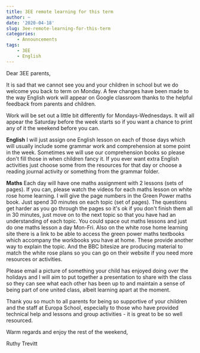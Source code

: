 ```yaml
---
title: 3EE remote learning for this term
author: ~
date: '2020-04-18'
slug: 3ee-remote-learning-for-this-term
categories:
    - Announcements
tags:
    - 3EE
    - English
---
```


Dear 3EE parents,

It is sad that we cannot see you and your children in school but we do welcome you back to term on Monday. A few changes have been made to the way English work will appear on Google classroom thanks to the helpful feedback from parents and children.

Work will be set out a little bit differently for Mondays-Wednesdays. It will all appear the Saturday before the week starts so if you want a chance to print any of it the weekend before you can. 

**English**
I will just assign one English lesson on each of those days which will usually include some grammar work and comprehension at some point in the week. Sometimes we will use our comprehension books so please don't fill those in when children fancy it. If you ever want extra English activities just choose some from the resources for that day or choose a reading journal activity or something from the grammar folder.

**Maths** 
Each day will have one maths assignment with 2 lessons (sets of pages). If you can, please watch the videos for each maths lesson on white rose home learning. I will give the page numbers in the Green Power maths book. Just spend 30 minutes on each topic (set of pages). The questions get harder as you go through the pages so it's ok if you don't finish them all in 30 minutes, just move on to the next topic so that you have had an understanding of each topic. You could space out maths lessons and just do one maths lesson a day Mon-Fri. Also on the white rose home learning site there is a link to be able to access the green power maths textbooks which accompany the workbooks you have at home. These provide another way to explain the topic. And the BBC bitesize are producing material to match the white rose plans so you can go on their website if you need more resources or activities.

Please email a picture of something your child has enjoyed doing over the holidays and I will aim to put together a presentation to share with the class so they can see what each other has been up to and maintain a sense of being part of one united class, albeit learning apart at the moment. 

Thank you so much to all parents for being so supportive of your children and the staff at Europa School, especially to those who have provided technical help and lessons and group activities - it is great to be so well resourced.

Warm regards and enjoy the rest of the weekend,

Ruthy Trevitt
